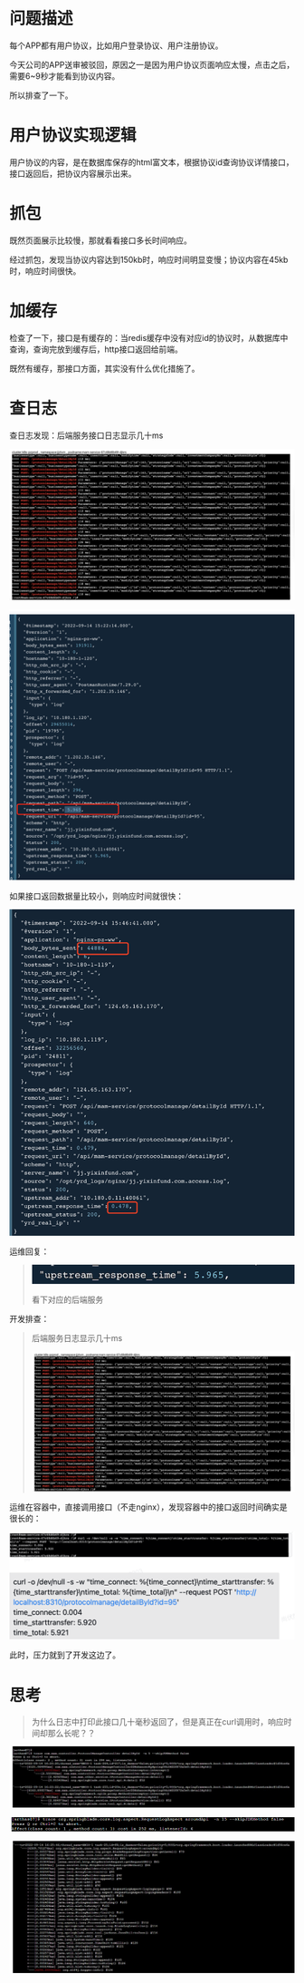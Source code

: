 # 问题描述

每个APP都有用户协议，比如用户登录协议、用户注册协议。

今天公司的APP送审被驳回，原因之一是因为用户协议页面响应太慢，点击之后，需要6~9秒才能看到协议内容。

所以排查了一下。



# 用户协议实现逻辑

用户协议的内容，是在数据库保存的html富文本，根据协议id查询协议详情接口，接口返回后，把协议内容展示出来。

# 抓包

既然页面展示比较慢，那就看看接口多长时间响应。

经过抓包，发现当协议内容达到150kb时，响应时间明显变慢；协议内容在45kb时，响应时间很快。

# 加缓存

检查了一下，接口是有缓存的：当redis缓存中没有对应id的协议时，从数据库中查询，查询完放到缓存后，http接口返回给前端。

既然有缓存，那接口方面，其实没有什么优化措施了。



# 查日志

查日志发现：后端服务接口日志显示几十ms

![image-20220914174257631](images/image-20220914174257631.png)





![image-20220914172517838](images/image-20220914172517838.png)

如果接口返回数据量比较小，则响应时间就很快：

![image-20220914174021727](images/image-20220914174021727.png)



运维回复：



> ![image-20220914174215873](images/image-20220914174215873.png)
>
> 看下对应的后端服务



开发排查：

> 后端服务日志显示几十ms
>
> ![image-20220914174257631](images/image-20220914174257631.png)



运维在容器中，直接调用接口（不走nginx），发现容器中的接口返回时间确实是很长的：

![image-20220914174503839](images/image-20220914174503839.png)

此时，压力就到了开发这边了。



# 思考

> 为什么日志中打印此接口几十毫秒返回了，但是真正在curl调用时，响应时间却那么长呢？？





![image-20220914172502139](images/image-20220914172502139.png)



![image-20220914172434014](images/image-20220914172434014.png)



![image-20220914172453917](images/image-20220914172453917.png)